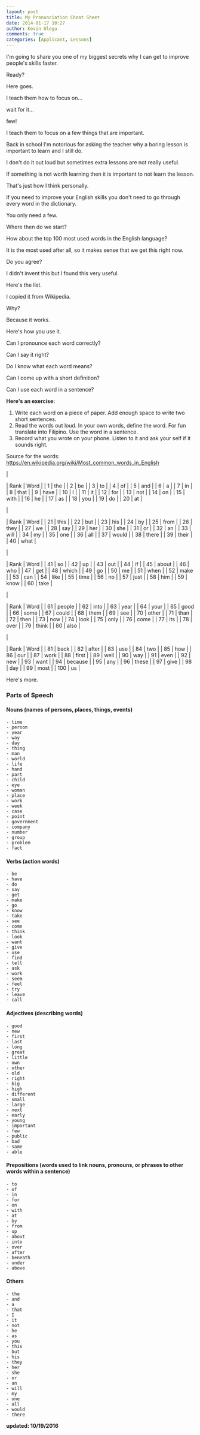 ```yaml
---
layout: post
title: My Pronunciation Cheat Sheet
date: 2014-01-17 10:27
author: Kevin Olega
comments: true
categories: [Applicant, Lessons]
---
```

I'm going to share you one of my biggest secrets why I can get to improve people's skills faster. 

Ready? 

Here goes. 

I teach them how to focus on... 

wait for it... 

few! 

I teach them to focus on a few things that are important.

Back in school I'm notorious for asking the teacher why a boring lesson is important to learn and I still do. 

I don't do it out loud but sometimes extra lessons are not really useful.

If something is not worth learning then it is important to not learn the lesson. 

That's just how I think personally.

If you need to improve your English skills you don't need to go through every word in the dictionary. 

You only need a few. 

Where then do we start? 

How about the top 100 most used words in the English language? 

It is the most used after all, so it makes sense that we get this right now. 

Do you agree?

I didn't invent this but I found this very useful. 

Here's the list. 

I copied it from Wikipedia. 

Why? 

Because it works. 

Here's how you use it.

Can I pronounce each word correctly? 

Can I say it right?

Do I know what each word means? 

Can I come up with a short definition?

Can I use each word in a sentence?

**Here's an exercise:**


1. Write each word on a piece of paper. Add enough space to write two short sentences.
2. Read the words out loud. In your own words, define the word. For fun translate into Filipino. Use the word in a sentence.
3. Record what you wrote on your phone. Listen to it and ask your self if it sounds right.


Source for the words: https://en.wikipedia.org/wiki/Most_common_words_in_English

 | 

| Rank | Word |
| 1 | the |
| 2 | be |
| 3 | to |
| 4 | of |
| 5 | and |
| 6 | a |
| 7 | in |
| 8 | that |
| 9 | have |
| 10 | I |
| 11 | it |
| 12 | for |
| 13 | not |
| 14 | on |
| 15 | with |
| 16 | he |
| 17 | as |
| 18 | you |
| 19 | do |
| 20 | at |

 | 

| Rank | Word |
| 21 | this |
| 22 | but |
| 23 | his |
| 24 | by |
| 25 | from |
| 26 | they |
| 27 | we |
| 28 | say |
| 29 | her |
| 30 | she |
| 31 | or |
| 32 | an |
| 33 | will |
| 34 | my |
| 35 | one |
| 36 | all |
| 37 | would |
| 38 | there |
| 39 | their |
| 40 | what |

 | 

| Rank | Word |
| 41 | so |
| 42 | up |
| 43 | out |
| 44 | if |
| 45 | about |
| 46 | who |
| 47 | get |
| 48 | which |
| 49 | go |
| 50 | me |
| 51 | when |
| 52 | make |
| 53 | can |
| 54 | like |
| 55 | time |
| 56 | no |
| 57 | just |
| 58 | him |
| 59 | know |
| 60 | take |

 | 

| Rank | Word |
| 61 | people |
| 62 | into |
| 63 | year |
| 64 | your |
| 65 | good |
| 66 | some |
| 67 | could |
| 68 | them |
| 69 | see |
| 70 | other |
| 71 | than |
| 72 | then |
| 73 | now |
| 74 | look |
| 75 | only |
| 76 | come |
| 77 | its |
| 78 | over |
| 79 | think |
| 80 | also |

 | 

| Rank | Word |
| 81 | back |
| 82 | after |
| 83 | use |
| 84 | two |
| 85 | how |
| 86 | our |
| 87 | work |
| 88 | first |
| 89 | well |
| 90 | way |
| 91 | even |
| 92 | new |
| 93 | want |
| 94 | because |
| 95 | any |
| 96 | these |
| 97 | give |
| 98 | day |
| 99 | most |
| 100 | us |


Here's more.

### Parts of Speech

#### Nouns (names of persons, places, things, events)

    - time
    - person
    - year
    - way
    - day
    - thing
    - man
    - world
    - life
    - hand
    - part
    - child
    - eye
    - woman
    - place
    - work
    - week
    - case
    - point
    - government
    - company
    - number
    - group
    - problem
    - fact


#### Verbs (action words)

    - be
    - have
    - do
    - say
    - get
    - make
    - go
    - know
    - take
    - see
    - come
    - think
    - look
    - want
    - give
    - use
    - find
    - tell
    - ask
    - work
    - seem
    - feel
    - try
    - leave
    - call



#### Adjectives (describing words)

    - good
    - new
    - first
    - last
    - long
    - great
    - little
    - own
    - other
    - old
    - right
    - big
    - high
    - different
    - small
    - large
    - next
    - early
    - young
    - important
    - few
    - public
    - bad
    - same
    - able




#### Prepositions (words used to link nouns, pronouns, or phrases to other words within a sentence)

    - to
    - of
    - in
    - for
    - on
    - with
    - at
    - by
    - from
    - up
    - about
    - into
    - over
    - after
    - beneath
    - under
    - above


#### Others

    - the
    - and
    - a
    - that
    - I
    - it
    - not
    - he
    - as
    - you
    - this
    - but
    - his
    - they
    - her
    - she
    - or
    - an
    - will
    - my
    - one
    - all
    - would
    - there


**updated: 10/19/2016**
